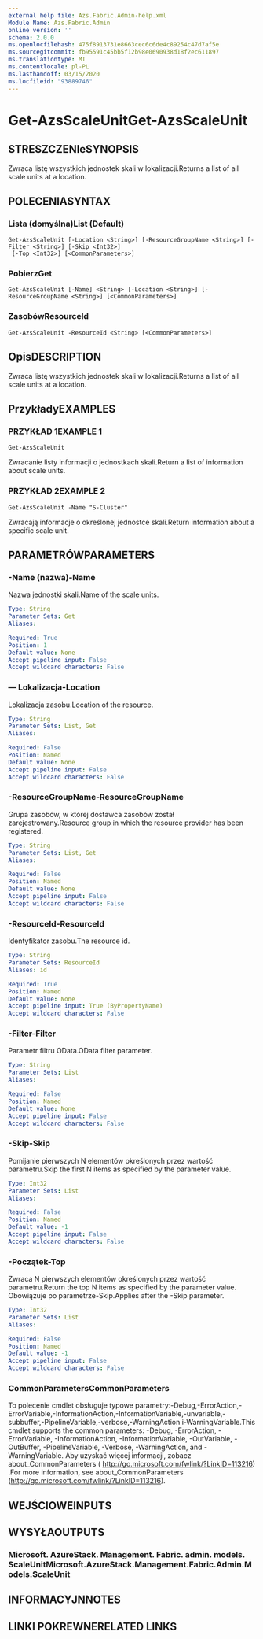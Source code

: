 ```yaml
---
external help file: Azs.Fabric.Admin-help.xml
Module Name: Azs.Fabric.Admin
online version: ''
schema: 2.0.0
ms.openlocfilehash: 475f8913731e8663cec6c6de4c89254c47d7af5e
ms.sourcegitcommit: fb95591c45bb5f12b98e0690938d18f2ec611897
ms.translationtype: MT
ms.contentlocale: pl-PL
ms.lasthandoff: 03/15/2020
ms.locfileid: "93889746"
---
```

# <span data-ttu-id="1bede-101">Get-AzsScaleUnit</span><span class="sxs-lookup"><span data-stu-id="1bede-101">Get-AzsScaleUnit</span></span>

## <span data-ttu-id="1bede-102">STRESZCZENIe</span><span class="sxs-lookup"><span data-stu-id="1bede-102">SYNOPSIS</span></span>
<span data-ttu-id="1bede-103">Zwraca listę wszystkich jednostek skali w lokalizacji.</span><span class="sxs-lookup"><span data-stu-id="1bede-103">Returns a list of all scale units at a location.</span></span>

## <span data-ttu-id="1bede-104">POLECENIA</span><span class="sxs-lookup"><span data-stu-id="1bede-104">SYNTAX</span></span>

### <span data-ttu-id="1bede-105">Lista (domyślna)</span><span class="sxs-lookup"><span data-stu-id="1bede-105">List (Default)</span></span>
```
Get-AzsScaleUnit [-Location <String>] [-ResourceGroupName <String>] [-Filter <String>] [-Skip <Int32>]
 [-Top <Int32>] [<CommonParameters>]
```

### <span data-ttu-id="1bede-106">Pobierz</span><span class="sxs-lookup"><span data-stu-id="1bede-106">Get</span></span>
```
Get-AzsScaleUnit [-Name] <String> [-Location <String>] [-ResourceGroupName <String>] [<CommonParameters>]
```

### <span data-ttu-id="1bede-107">Zasobów</span><span class="sxs-lookup"><span data-stu-id="1bede-107">ResourceId</span></span>
```
Get-AzsScaleUnit -ResourceId <String> [<CommonParameters>]
```

## <span data-ttu-id="1bede-108">Opis</span><span class="sxs-lookup"><span data-stu-id="1bede-108">DESCRIPTION</span></span>
<span data-ttu-id="1bede-109">Zwraca listę wszystkich jednostek skali w lokalizacji.</span><span class="sxs-lookup"><span data-stu-id="1bede-109">Returns a list of all scale units at a location.</span></span>

## <span data-ttu-id="1bede-110">Przykłady</span><span class="sxs-lookup"><span data-stu-id="1bede-110">EXAMPLES</span></span>

### <span data-ttu-id="1bede-111">PRZYKŁAD 1</span><span class="sxs-lookup"><span data-stu-id="1bede-111">EXAMPLE 1</span></span>
```
Get-AzsScaleUnit
```

<span data-ttu-id="1bede-112">Zwracanie listy informacji o jednostkach skali.</span><span class="sxs-lookup"><span data-stu-id="1bede-112">Return a list of information about scale units.</span></span>

### <span data-ttu-id="1bede-113">PRZYKŁAD 2</span><span class="sxs-lookup"><span data-stu-id="1bede-113">EXAMPLE 2</span></span>
```
Get-AzsScaleUnit -Name "S-Cluster"
```

<span data-ttu-id="1bede-114">Zwracają informacje o określonej jednostce skali.</span><span class="sxs-lookup"><span data-stu-id="1bede-114">Return information about a specific scale unit.</span></span>

## <span data-ttu-id="1bede-115">PARAMETRÓW</span><span class="sxs-lookup"><span data-stu-id="1bede-115">PARAMETERS</span></span>

### <span data-ttu-id="1bede-116">-Name (nazwa)</span><span class="sxs-lookup"><span data-stu-id="1bede-116">-Name</span></span>
<span data-ttu-id="1bede-117">Nazwa jednostki skali.</span><span class="sxs-lookup"><span data-stu-id="1bede-117">Name of the scale units.</span></span>

```yaml
Type: String
Parameter Sets: Get
Aliases:

Required: True
Position: 1
Default value: None
Accept pipeline input: False
Accept wildcard characters: False
```

### <span data-ttu-id="1bede-118">— Lokalizacja</span><span class="sxs-lookup"><span data-stu-id="1bede-118">-Location</span></span>
<span data-ttu-id="1bede-119">Lokalizacja zasobu.</span><span class="sxs-lookup"><span data-stu-id="1bede-119">Location of the resource.</span></span>

```yaml
Type: String
Parameter Sets: List, Get
Aliases:

Required: False
Position: Named
Default value: None
Accept pipeline input: False
Accept wildcard characters: False
```

### <span data-ttu-id="1bede-120">-ResourceGroupName</span><span class="sxs-lookup"><span data-stu-id="1bede-120">-ResourceGroupName</span></span>
<span data-ttu-id="1bede-121">Grupa zasobów, w której dostawca zasobów został zarejestrowany.</span><span class="sxs-lookup"><span data-stu-id="1bede-121">Resource group in which the resource provider has been registered.</span></span>

```yaml
Type: String
Parameter Sets: List, Get
Aliases:

Required: False
Position: Named
Default value: None
Accept pipeline input: False
Accept wildcard characters: False
```

### <span data-ttu-id="1bede-122">-ResourceId</span><span class="sxs-lookup"><span data-stu-id="1bede-122">-ResourceId</span></span>
<span data-ttu-id="1bede-123">Identyfikator zasobu.</span><span class="sxs-lookup"><span data-stu-id="1bede-123">The resource id.</span></span>

```yaml
Type: String
Parameter Sets: ResourceId
Aliases: id

Required: True
Position: Named
Default value: None
Accept pipeline input: True (ByPropertyName)
Accept wildcard characters: False
```

### <span data-ttu-id="1bede-124">-Filter</span><span class="sxs-lookup"><span data-stu-id="1bede-124">-Filter</span></span>
<span data-ttu-id="1bede-125">Parametr filtru OData.</span><span class="sxs-lookup"><span data-stu-id="1bede-125">OData filter parameter.</span></span>

```yaml
Type: String
Parameter Sets: List
Aliases:

Required: False
Position: Named
Default value: None
Accept pipeline input: False
Accept wildcard characters: False
```

### <span data-ttu-id="1bede-126">-Skip</span><span class="sxs-lookup"><span data-stu-id="1bede-126">-Skip</span></span>
<span data-ttu-id="1bede-127">Pomijanie pierwszych N elementów określonych przez wartość parametru.</span><span class="sxs-lookup"><span data-stu-id="1bede-127">Skip the first N items as specified by the parameter value.</span></span>

```yaml
Type: Int32
Parameter Sets: List
Aliases:

Required: False
Position: Named
Default value: -1
Accept pipeline input: False
Accept wildcard characters: False
```

### <span data-ttu-id="1bede-128">-Początek</span><span class="sxs-lookup"><span data-stu-id="1bede-128">-Top</span></span>
<span data-ttu-id="1bede-129">Zwraca N pierwszych elementów określonych przez wartość parametru.</span><span class="sxs-lookup"><span data-stu-id="1bede-129">Return the top N items as specified by the parameter value.</span></span>
<span data-ttu-id="1bede-130">Obowiązuje po parametrze-Skip.</span><span class="sxs-lookup"><span data-stu-id="1bede-130">Applies after the -Skip parameter.</span></span>

```yaml
Type: Int32
Parameter Sets: List
Aliases:

Required: False
Position: Named
Default value: -1
Accept pipeline input: False
Accept wildcard characters: False
```

### <span data-ttu-id="1bede-131">CommonParameters</span><span class="sxs-lookup"><span data-stu-id="1bede-131">CommonParameters</span></span>
<span data-ttu-id="1bede-132">To polecenie cmdlet obsługuje typowe parametry:-Debug,-ErrorAction,-ErrorVariable,-InformationAction,-InformationVariable,-unvariable,-subbuffer,-PipelineVariable,-verbose,-WarningAction i-WarningVariable.</span><span class="sxs-lookup"><span data-stu-id="1bede-132">This cmdlet supports the common parameters: -Debug, -ErrorAction, -ErrorVariable, -InformationAction, -InformationVariable, -OutVariable, -OutBuffer, -PipelineVariable, -Verbose, -WarningAction, and -WarningVariable.</span></span> <span data-ttu-id="1bede-133">Aby uzyskać więcej informacji, zobacz about_CommonParameters ( http://go.microsoft.com/fwlink/?LinkID=113216) .</span><span class="sxs-lookup"><span data-stu-id="1bede-133">For more information, see about_CommonParameters (http://go.microsoft.com/fwlink/?LinkID=113216).</span></span>

## <span data-ttu-id="1bede-134">WEJŚCIOWE</span><span class="sxs-lookup"><span data-stu-id="1bede-134">INPUTS</span></span>

## <span data-ttu-id="1bede-135">WYSYŁA</span><span class="sxs-lookup"><span data-stu-id="1bede-135">OUTPUTS</span></span>

### <span data-ttu-id="1bede-136">Microsoft. AzureStack. Management. Fabric. admin. models. ScaleUnit</span><span class="sxs-lookup"><span data-stu-id="1bede-136">Microsoft.AzureStack.Management.Fabric.Admin.Models.ScaleUnit</span></span>

## <span data-ttu-id="1bede-137">INFORMACYJN</span><span class="sxs-lookup"><span data-stu-id="1bede-137">NOTES</span></span>

## <span data-ttu-id="1bede-138">LINKI POKREWNE</span><span class="sxs-lookup"><span data-stu-id="1bede-138">RELATED LINKS</span></span>
